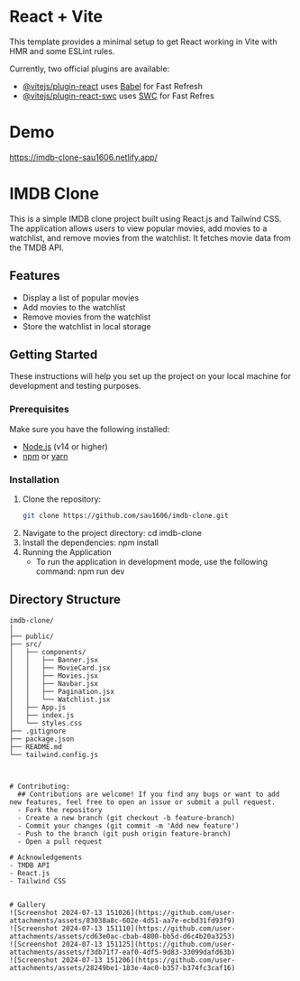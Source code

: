 # React + Vite

This template provides a minimal setup to get React working in Vite with HMR and some ESLint rules.

Currently, two official plugins are available:

- [@vitejs/plugin-react](https://github.com/vitejs/vite-plugin-react/blob/main/packages/plugin-react/README.md) uses [Babel](https://babeljs.io/) for Fast Refresh
- [@vitejs/plugin-react-swc](https://github.com/vitejs/vite-plugin-react-swc) uses [SWC](https://swc.rs/) for Fast Refres


# Demo
https://imdb-clone-sau1606.netlify.app/

# IMDB Clone

This is a simple IMDB clone project built using React.js and Tailwind CSS. The application allows users to view popular movies, add movies to a watchlist, and remove movies from the watchlist. It fetches movie data from the TMDB API.

## Features

- Display a list of popular movies
- Add movies to the watchlist
- Remove movies from the watchlist
- Store the watchlist in local storage

## Getting Started

These instructions will help you set up the project on your local machine for development and testing purposes.

### Prerequisites

Make sure you have the following installed:

- [Node.js](https://nodejs.org/en/) (v14 or higher)
- [npm](https://www.npmjs.com/get-npm) or [yarn](https://yarnpkg.com/getting-started/install)

### Installation

1. Clone the repository:
   ```sh
   git clone https://github.com/sau1606/imdb-clone.git
2. Navigate to the project directory:
  cd imdb-clone
3. Install the dependencies:
   npm install
4. Running the Application
    -  To run the application in development mode, use the following command:
        npm run dev

## Directory Structure

```plaintext
imdb-clone/
│
├── public/
├── src/
│   ├── components/
│   │   ├── Banner.jsx
│   │   ├── MovieCard.jsx
│   │   ├── Movies.jsx
│   │   ├── Navbar.jsx
│   │   ├── Pagination.jsx
│   │   └── Watchlist.jsx
│   ├── App.js
│   ├── index.js
│   └── styles.css
├── .gitignore
├── package.json
├── README.md
└── tailwind.config.js



# Contributing:
  ## Contributions are welcome! If you find any bugs or want to add new features, feel free to open an issue or submit a pull request.
  - Fork the repository
  - Create a new branch (git checkout -b feature-branch)
  - Commit your changes (git commit -m 'Add new feature')
  - Push to the branch (git push origin feature-branch)
  - Open a pull request

# Acknowledgements
- TMDB API
- React.js
- Tailwind CSS


# Gallery
![Screenshot 2024-07-13 151026](https://github.com/user-attachments/assets/83038a8c-602e-4d51-aa7e-ecbd31fd93f9)
![Screenshot 2024-07-13 151110](https://github.com/user-attachments/assets/cd63e0ac-cbab-4800-bb5d-d6c4b20a3253)
![Screenshot 2024-07-13 151125](https://github.com/user-attachments/assets/f3db71f7-eaf0-4df5-9d83-33099dafd63b)
![Screenshot 2024-07-13 151206](https://github.com/user-attachments/assets/28249be1-183e-4ac0-b357-b374fc3caf16)

